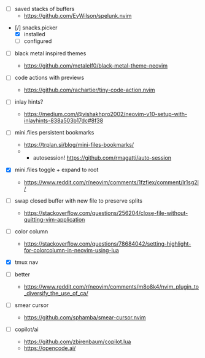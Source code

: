 - [ ] saved stacks of buffers
  * https://github.com/EvWilson/spelunk.nvim

- [/] snacks.picker
  - [x] installed
  - [ ] configured

- [ ] black metal inspired themes
  * https://github.com/metalelf0/black-metal-theme-neovim

- [ ] code actions with previews
  * https://github.com/rachartier/tiny-code-action.nvim

- [ ] inlay hints?
  * https://medium.com/@vishakhpro2002/neovim-v10-setup-with-inlayhints-838a503b17dc#8f38

- [ ] mini.files persistent bookmarks
  * https://trplan.si/blog/mini-files-bookmarks/
  * + autosession! https://github.com/rmagatti/auto-session
- [x] mini.files toggle + expand to root
  * https://www.reddit.com/r/neovim/comments/1fzfiex/comment/lr1sg2l/

- [ ] swap closed buffer with new file to preserve splits
  * https://stackoverflow.com/questions/256204/close-file-without-quitting-vim-application

- [ ] color column
  * https://stackoverflow.com/questions/78684042/setting-highlight-for-colorcolumn-in-neovim-using-lua

- [x] tmux nav

- [ ] better <c-a>
  * https://www.reddit.com/r/neovim/comments/m8o8k4/nvim_plugin_to_diversify_the_use_of_ca/

- [ ] smear cursor
  * https://github.com/sphamba/smear-cursor.nvim

- [ ] copilot/ai
  * https://github.com/zbirenbaum/copilot.lua
  * https://opencode.ai/
